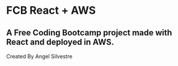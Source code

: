# FCB React + AWS
A Free Coding Bootcamp project made with React and deployed in AWS.
---
Created By Angel Silvestre